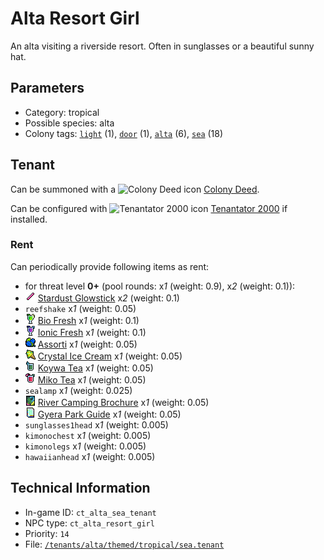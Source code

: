 # Alta Resort Girl

An alta visiting a riverside resort. Often in sunglasses or a beautiful sunny hat.

## Parameters

- Category: tropical
- Possible species: alta
- Colony tags: [`light`](https://ceterai.github.io/MyEnternia/Wiki/Tags/Light) (1), [`door`](https://ceterai.github.io/MyEnternia/Wiki/Tags/Door) (1), [`alta`](https://ceterai.github.io/MyEnternia/Wiki/Tags/Alta) (6), [`sea`](https://ceterai.github.io/MyEnternia/Wiki/Tags/Sea) (18)

## Tenant

Can be summoned with a <img src="https://starbounder.org/mediawiki/images/9/93/Colony_Deed.gif" alt="Colony Deed icon" width="9.6" height="15"/> [Colony Deed](https://starbounder.org/Colony_Deed).

Can be configured with <img src="https://steamuserimages-a.akamaihd.net/ugc/920304477977773128/D47BB0FD18E520B722C013CEDE14AC017779D44C/" alt="Tenantator 2000 icon" width="16" height="16"/> [Tenantator 2000](https://steamcommunity.com/sharedfiles/filedetails/?id=1405753979) if installed.

### Rent

Can periodically provide following items as rent:

- for threat level **0+** (pool rounds: x*1* (weight: 0.9), x*2* (weight: 0.1)):
- <img src="https://raw.githubusercontent.com/Ceterai/Enternia/main/items/active/alta/glowsticks/stardust.png" alt="Stardust Glowstick icon" loading="lazy" width="auto" height="16px"/> [Stardust Glowstick](https://ceterai.github.io/MyEnternia/Wiki/StardustGlowstick) x*2* (weight: 0.1)
- `reefshake` x*1* (weight: 0.05)
- <img src="https://raw.githubusercontent.com/Ceterai/Enternia/main/items/generic/food/tier1/ct_bio_fresh.png" alt="Bio Fresh icon" loading="lazy" width="auto" height="16px"/> [Bio Fresh](https://ceterai.github.io/MyEnternia/Wiki/BioFresh) x*1* (weight: 0.1)
- <img src="https://raw.githubusercontent.com/Ceterai/Enternia/main/items/generic/food/tier1/ct_ionic_fresh.png" alt="Ionic Fresh icon" loading="lazy" width="auto" height="16px"/> [Ionic Fresh](https://ceterai.github.io/MyEnternia/Wiki/IonicFresh) x*1* (weight: 0.1)
- <img src="https://raw.githubusercontent.com/Ceterai/Enternia/main/items/generic/food/tier2/ct_assorti.png" alt="Assorti icon" loading="lazy" width="auto" height="16px"/> [Assorti](https://ceterai.github.io/MyEnternia/Wiki/Assorti) x*1* (weight: 0.05)
- <img src="https://raw.githubusercontent.com/Ceterai/Enternia/main/items/generic/food/tier2/ct_crystal_icecream.png" alt="Crystal Ice Cream icon" loading="lazy" width="auto" height="16px"/> [Crystal Ice Cream](https://ceterai.github.io/MyEnternia/Wiki/CrystalIceCream) x*1* (weight: 0.05)
- <img src="https://raw.githubusercontent.com/Ceterai/Enternia/main/items/generic/food/tier2/ct_koywa_tea.png" alt="Koywa Tea icon" loading="lazy" width="auto" height="16px"/> [Koywa Tea](https://ceterai.github.io/MyEnternia/Wiki/KoywaTea) x*1* (weight: 0.05)
- <img src="https://raw.githubusercontent.com/Ceterai/Enternia/main/items/generic/food/tier2/ct_miko_tea.png" alt="Miko Tea icon" loading="lazy" width="auto" height="16px"/> [Miko Tea](https://ceterai.github.io/MyEnternia/Wiki/MikoTea) x*1* (weight: 0.05)
- `sealamp` x*1* (weight: 0.025)
- <img src="https://raw.githubusercontent.com/Ceterai/Enternia/main/codex/alta/paper/koywa.png" alt="River Camping Brochure icon" loading="lazy" width="auto" height="16px"/> [River Camping Brochure](https://ceterai.github.io/MyEnternia/Wiki/RiverCampingBrochure) x*1* (weight: 0.05)
- <img src="https://raw.githubusercontent.com/Ceterai/Enternia/main/codex/alta/ebook/gyera.png" alt="Gyera Park Guide icon" loading="lazy" width="auto" height="16px"/> [Gyera Park Guide](https://ceterai.github.io/MyEnternia/Wiki/GyeraParkGuide) x*1* (weight: 0.05)
- `sunglasses1head` x*1* (weight: 0.005)
- `kimonochest` x*1* (weight: 0.005)
- `kimonolegs` x*1* (weight: 0.005)
- `hawaiianhead` x*1* (weight: 0.005)

## Technical Information

- In-game ID: `ct_alta_sea_tenant`
- NPC type: `ct_alta_resort_girl`
- Priority: `14`
- File: [`/tenants/alta/themed/tropical/sea.tenant`](https://github.com/Ceterai/Enternia/blob/main/tenants/alta/themed/tropical/sea.tenant)
